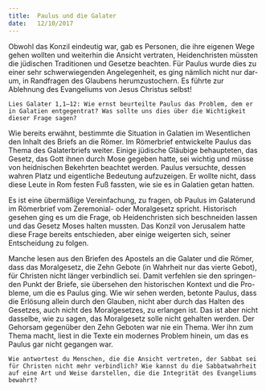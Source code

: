 ```yaml
---
title:  Paulus und die Galater
date:   12/10/2017
---
```


Obwohl das Konzil eindeutig war, gab es Personen, die ihre eigenen Wege gehen wollten und weiterhin die Ansicht vertraten, Heidenchristen müssten die jüdischen Traditionen und Gesetze beachten. Für Paulus wurde dies zu einer sehr schwerwiegenden Angelegenheit, es ging nämlich nicht nur dar-um, in Randfragen des Glaubens herumzustochern. Es führte zur Ablehnung des Evangeliums von Jesus Christus selbst! 

`Lies Galater 1,1–12: Wie ernst beurteilte Paulus das Problem, dem er in Galatien entgegentrat? Was sollte uns dies über die Wichtigkeit dieser Frage sagen?` 

Wie bereits erwähnt, bestimmte die Situation in Galatien im Wesentlichen den Inhalt des Briefs an die Römer. Im Römerbrief entwickelte Paulus das Thema des Galaterbriefs weiter. Einige jüdische Gläubige behaupteten, das Gesetz, das Gott ihnen durch Mose gegeben hatte, sei wichtig und müsse von heidnischen Bekehrten beachtet werden. Paulus versuchte, dessen wahren Platz und eigentliche Bedeutung aufzuzeigen. Er wollte nicht, dass diese Leute in Rom festen Fuß fassten, wie sie es in Galatien getan hatten. 

Es ist eine übermäßige Vereinfachung, zu fragen, ob Paulus im Galaterund im Römerbrief vom Zeremonial- oder Moralgesetz spricht. Historisch gesehen ging es um die Frage, ob Heidenchristen sich beschneiden lassen und das Gesetz Moses halten mussten. Das Konzil von Jerusalem hatte diese Frage bereits entschieden, aber einige weigerten sich, seiner Entscheidung zu folgen. 

Manche lesen aus den Briefen des Apostels an die Galater und die Römer, dass das Moralgesetz, die Zehn Gebote (in Wahrheit nur das vierte Gebot), für Christen nicht länger verbindlich sei. Damit verfehlen sie den springen-den Punkt der Briefe, sie übersehen den historischen Kontext und die Pro-bleme, um die es Paulus ging. Wie wir sehen werden, betonte Paulus, dass die Erlösung allein durch den Glauben, nicht aber durch das Halten des Gesetzes, auch nicht des Moralgesetzes, zu erlangen ist. Das ist aber nicht dasselbe, wie zu sagen, das Moralgesetz solle nicht gehalten werden. Der Gehorsam gegenüber den Zehn Geboten war nie ein Thema. Wer ihn zum Thema macht, liest in die Texte ein modernes Problem hinein, um das es Paulus gar nicht gegangen war. 

`Wie antwortest du Menschen, die die Ansicht vertreten, der Sabbat sei für Christen nicht mehr verbindlich? Wie kannst du die Sabbatwahrheit auf eine Art und Weise darstellen, die die Integrität des Evangeliums bewahrt?`